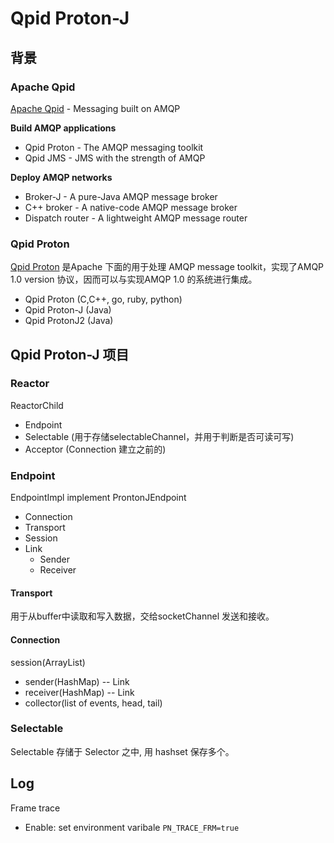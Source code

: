 # Qpid Proton-J

## 背景

### Apache Qpid
[Apache Qpid](https://qpid.apache.org/index.html) - Messaging built on AMQP


**Build AMQP applications**
- Qpid Proton - The AMQP messaging toolkit
- Qpid JMS - JMS with the strength of AMQP
  
**Deploy AMQP networks**
- Broker-J - A pure-Java AMQP message broker
- C++ broker - A native-code AMQP message broker
- Dispatch router - A lightweight AMQP message router

### Qpid Proton

[Qpid Proton](https://qpid.apache.org/proton/index.html) 是Apache 下面的用于处理 AMQP message toolkit，实现了AMQP 1.0 version 协议，因而可以与实现AMQP 1.0 的系统进行集成。

  - Qpid Proton (C,C++, go, ruby, python)
  - Qpid Proton-J (Java)
  - Qpid ProtonJ2 (Java)


## Qpid Proton-J 项目

### Reactor

ReactorChild
- Endpoint
- Selectable (用于存储selectableChannel，并用于判断是否可读可写)
- Acceptor (Connection 建立之前的)

### Endpoint

EndpointImpl implement ProntonJEndpoint

- Connection
- Transport
- Session
- Link
  - Sender
  - Receiver

#### Transport

用于从buffer中读取和写入数据，交给socketChannel 发送和接收。


#### Connection

session(ArrayList)
- sender(HashMap) -- Link
- receiver(HashMap) -- Link
- collector(list of events, head, tail)

### Selectable

Selectable 存储于 Selector 之中, 用 hashset 保存多个。


## Log

Frame trace 
- Enable: set environment varibale `PN_TRACE_FRM=true`


